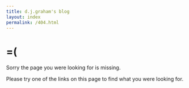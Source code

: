 ```yaml
---
title: d.j.graham's blog
layout: index
permalink: /404.html
---
```

# =(
Sorry the page you were looking for is missing.


Please try one of the links on this page to find what you were looking for.


